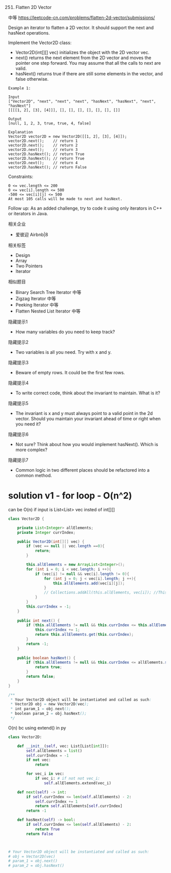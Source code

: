 251. Flatten 2D Vector

中等
https://leetcode-cn.com/problems/flatten-2d-vector/submissions/


Design an iterator to flatten a 2D vector. It should support the next and hasNext operations.

Implement the Vector2D class:

- Vector2D(int[][] vec) initializes the object with the 2D vector vec.
- next() returns the next element from the 2D vector and moves the pointer one step forward. You may assume that all the calls to next are valid.
- hasNext() returns true if there are still some elements in the vector, and false otherwise.
 
```
Example 1:

Input
["Vector2D", "next", "next", "next", "hasNext", "hasNext", "next", "hasNext"]
[[[[1, 2], [3], [4]]], [], [], [], [], [], [], []]

Output
[null, 1, 2, 3, true, true, 4, false]

Explanation
Vector2D vector2D = new Vector2D([[1, 2], [3], [4]]);
vector2D.next();    // return 1
vector2D.next();    // return 2
vector2D.next();    // return 3
vector2D.hasNext(); // return True
vector2D.hasNext(); // return True
vector2D.next();    // return 4
vector2D.hasNext(); // return False
```

Constraints:
```
0 <= vec.length <= 200
0 <= vec[i].length <= 500
-500 <= vec[i][j] <= 500
At most 105 calls will be made to next and hasNext.
``` 

Follow up: As an added challenge, try to code it using only iterators in C++ or iterators in Java.


相关企业
- 爱彼迎 Airbnb|8

相关标签
- Design
- Array
- Two Pointers
- Iterator

相似题目
- Binary Search Tree Iterator
中等
- Zigzag Iterator
中等
- Peeking Iterator
中等
- Flatten Nested List Iterator
中等


隐藏提示1
- How many variables do you need to keep track?

隐藏提示2
- Two variables is all you need. Try with x and y.

隐藏提示3
- Beware of empty rows. It could be the first few rows.

隐藏提示4
- To write correct code, think about the invariant to maintain. What is it?

隐藏提示5
- The invariant is x and y must always point to a valid point in the 2d vector. Should you maintain your invariant ahead of time or right when you need it?

隐藏提示6
- Not sure? Think about how you would implement hasNext(). Which is more complex?

隐藏提示7
- Common logic in two different places should be refactored into a common method.


# solution v1 - for loop - O(n^2)

can be O(n) if input is List<List<Integer>> vec insted of int[][]

```java
class Vector2D {

    private List<Integer> allElements; 
    private Integer currIndex;

    public Vector2D(int[][] vec) {
        if (vec == null || vec.length ==0){
            return;
        }

        this.allElements = new ArrayList<Integer>();
        for (int i = 0; i < vec.length; i ++){
            if (vec[i] != null && vec[i].length != 0){
                for (int j = 0; j < vec[i].length; j ++){
                    this.allElements.add(vec[i][j]);
                }
                // Collections.addAll(this.allElements, vec[i]); //This leads to error bc int is not Integer
            }
        }
        this.currIndex = -1;
    }
    
    public int next() {
        if (this.allElements != null && this.currIndex <= this.allElements.size() - 2){
            this.currIndex += 1;
            return this.allElements.get(this.currIndex);
        }
        return -1;
    }
    
    public boolean hasNext() {
        if (this.allElements != null && this.currIndex <= allElements.size() - 2){
            return true;
        }
        return false;
    }
}

/**
 * Your Vector2D object will be instantiated and called as such:
 * Vector2D obj = new Vector2D(vec);
 * int param_1 = obj.next();
 * boolean param_2 = obj.hasNext();
 */
```

O(n) bc using extend() in py

```python
class Vector2D:

    def __init__(self, vec: List[List[int]]):
        self.allElements = list()
        self.currIndex = -1
        if not vec:
            return

        for vec_i in vec:
            if vec_i: # if not not vec_i:
                self.allElements.extend(vec_i)

    def next(self) -> int:
        if self.currIndex <= len(self.allElements) - 2:
            self.currIndex += 1
            return self.allElements[self.currIndex]
        return -1

    def hasNext(self) -> bool:
        if self.currIndex <= len(self.allElements) - 2:
            return True
        return False



# Your Vector2D object will be instantiated and called as such:
# obj = Vector2D(vec)
# param_1 = obj.next()
# param_2 = obj.hasNext()
```